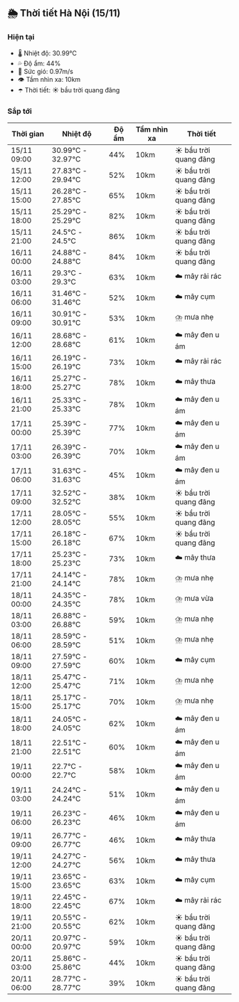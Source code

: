 ## 🌦️ Thời tiết Hà Nội (15/11)

### Hiện tại

- 🌡️ Nhiệt độ: 30.99℃
- 💦 Độ ẩm: 44%
- 💨 Sức gió: 0.97m/s
- 👁️ Tầm nhìn xa: 10km
- ☂️ Thời tiết: ☀️ bầu trời quang đãng

### Sắp tới

| Thời gian | Nhiệt độ | Độ ẩm | Tầm nhìn xa | Thời tiết |
| --- | --- | --- | --- | --- |
| 15/11 09:00 | 30.99℃ - 32.97℃ | 44% | 10km | ☀️ bầu trời quang đãng |
| 15/11 12:00 | 27.83℃ - 29.94℃ | 52% | 10km | ☀️ bầu trời quang đãng |
| 15/11 15:00 | 26.28℃ - 27.85℃ | 65% | 10km | ☀️ bầu trời quang đãng |
| 15/11 18:00 | 25.29℃ - 25.29℃ | 82% | 10km | ☀️ bầu trời quang đãng |
| 15/11 21:00 | 24.5℃ - 24.5℃ | 86% | 10km | ☀️ bầu trời quang đãng |
| 16/11 00:00 | 24.88℃ - 24.88℃ | 84% | 10km | ☀️ bầu trời quang đãng |
| 16/11 03:00 | 29.3℃ - 29.3℃ | 63% | 10km | ☁️ mây rải rác |
| 16/11 06:00 | 31.46℃ - 31.46℃ | 52% | 10km | ☁️ mây cụm |
| 16/11 09:00 | 30.91℃ - 30.91℃ | 53% | 10km | ⛈️ mưa nhẹ |
| 16/11 12:00 | 28.68℃ - 28.68℃ | 61% | 10km | ☁️ mây đen u ám |
| 16/11 15:00 | 26.19℃ - 26.19℃ | 73% | 10km | ☁️ mây rải rác |
| 16/11 18:00 | 25.27℃ - 25.27℃ | 78% | 10km | ☁️ mây thưa |
| 16/11 21:00 | 25.33℃ - 25.33℃ | 78% | 10km | ☁️ mây đen u ám |
| 17/11 00:00 | 25.39℃ - 25.39℃ | 77% | 10km | ☁️ mây đen u ám |
| 17/11 03:00 | 26.39℃ - 26.39℃ | 70% | 10km | ☁️ mây đen u ám |
| 17/11 06:00 | 31.63℃ - 31.63℃ | 45% | 10km | ☁️ mây đen u ám |
| 17/11 09:00 | 32.52℃ - 32.52℃ | 38% | 10km | ☀️ bầu trời quang đãng |
| 17/11 12:00 | 28.05℃ - 28.05℃ | 55% | 10km | ☀️ bầu trời quang đãng |
| 17/11 15:00 | 26.18℃ - 26.18℃ | 67% | 10km | ☀️ bầu trời quang đãng |
| 17/11 18:00 | 25.23℃ - 25.23℃ | 73% | 10km | ☁️ mây thưa |
| 17/11 21:00 | 24.14℃ - 24.14℃ | 78% | 10km | ⛈️ mưa nhẹ |
| 18/11 00:00 | 24.35℃ - 24.35℃ | 78% | 10km | ⛈️ mưa vừa |
| 18/11 03:00 | 26.88℃ - 26.88℃ | 59% | 10km | ⛈️ mưa nhẹ |
| 18/11 06:00 | 28.59℃ - 28.59℃ | 51% | 10km | ⛈️ mưa nhẹ |
| 18/11 09:00 | 27.59℃ - 27.59℃ | 60% | 10km | ☁️ mây cụm |
| 18/11 12:00 | 25.47℃ - 25.47℃ | 71% | 10km | ⛈️ mưa nhẹ |
| 18/11 15:00 | 25.17℃ - 25.17℃ | 70% | 10km | ⛈️ mưa nhẹ |
| 18/11 18:00 | 24.05℃ - 24.05℃ | 62% | 10km | ☁️ mây đen u ám |
| 18/11 21:00 | 22.51℃ - 22.51℃ | 60% | 10km | ☁️ mây đen u ám |
| 19/11 00:00 | 22.7℃ - 22.7℃ | 58% | 10km | ☁️ mây đen u ám |
| 19/11 03:00 | 24.24℃ - 24.24℃ | 51% | 10km | ☁️ mây đen u ám |
| 19/11 06:00 | 26.23℃ - 26.23℃ | 46% | 10km | ☁️ mây đen u ám |
| 19/11 09:00 | 26.77℃ - 26.77℃ | 46% | 10km | ☁️ mây thưa |
| 19/11 12:00 | 24.27℃ - 24.27℃ | 56% | 10km | ☁️ mây thưa |
| 19/11 15:00 | 23.65℃ - 23.65℃ | 63% | 10km | ☁️ mây cụm |
| 19/11 18:00 | 22.45℃ - 22.45℃ | 67% | 10km | ☁️ mây rải rác |
| 19/11 21:00 | 20.55℃ - 20.55℃ | 62% | 10km | ☀️ bầu trời quang đãng |
| 20/11 00:00 | 20.97℃ - 20.97℃ | 59% | 10km | ☀️ bầu trời quang đãng |
| 20/11 03:00 | 25.86℃ - 25.86℃ | 44% | 10km | ☀️ bầu trời quang đãng |
| 20/11 06:00 | 28.77℃ - 28.77℃ | 39% | 10km | ☀️ bầu trời quang đãng |
